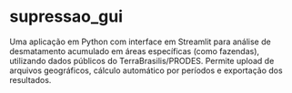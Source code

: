 # supressao_gui
Uma aplicação em Python com interface em Streamlit para análise de desmatamento acumulado em áreas específicas (como fazendas), utilizando dados públicos do TerraBrasilis/PRODES. Permite upload de arquivos geográficos, cálculo automático por períodos e exportação dos resultados.
